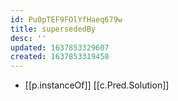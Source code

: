 ```yaml
---
id: Pu0pTEF9FOlYfHaeq679w
title: supersededBy
desc: ''
updated: 1637853329607
created: 1637853319458
---
```



- [[p.instanceOf]] [[c.Pred.Solution]]
